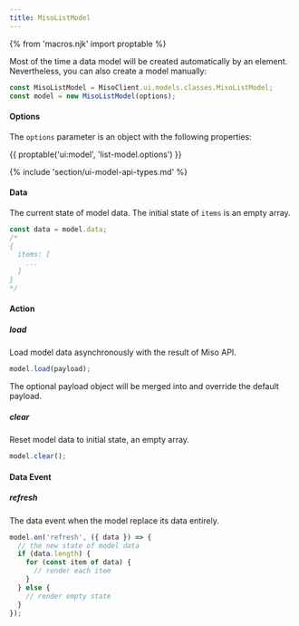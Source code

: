 ```yaml
---
title: MisoListModel
---
```

{% from 'macros.njk' import proptable %}

Most of the time a data model will be created automatically by an element. Nevertheless, you can also create a model manually:
```js
const MisoListModel = MisoClient.ui.models.classes.MisoListModel;
const model = new MisoListModel(options);
```

#### Options

The `options` parameter is an object with the following properties:

{{ proptable('ui:model', 'list-model.options') }}

{% include 'section/ui-model-api-types.md' %}

#### Data
The current state of model data. The initial state of `items` is an empty array.
```js
const data = model.data;
/*
{
  items: [
    ...
  ]
}
*/
```



#### Action

##### load
Load model data asynchronously with the result of Miso API.
```js
model.load(payload);
```
The optional payload object will be merged into and override the default payload.

##### clear
Reset model data to initial state, an empty array.
```js
model.clear();
```



#### Data Event

##### refresh
The data event when the model replace its data entirely.
```js
model.on('refresh', ({ data }) => {
  // the new state of model data
  if (data.length) {
    for (const item of data) {
      // render each item
    }
  } else {
    // render empty state
  }
});
```
